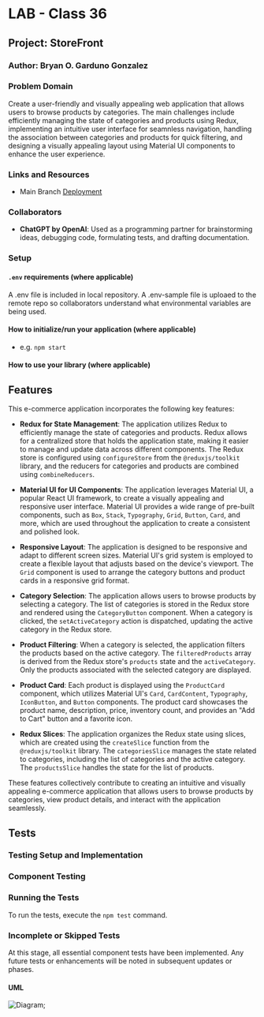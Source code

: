# LAB - Class 36

## Project: StoreFront

### Author: Bryan O. Garduno Gonzalez

### Problem Domain

Create a user-friendly and visually appealing web application that allows users to browse products by categories. The main challenges include efficiently managing the state of categories and products using Redux, implementing an intuitive user interface for seamnless navigation, handling the association between categories and products for quick filtering, and designing a visually appealing layout using Material UI components to enhance the user experience.

### Links and Resources

- Main Branch [Deployment](https://store-front-three-iota.vercel.app/)

### Collaborators

- **ChatGPT by OpenAI**: Used as a programming partner for brainstorming ideas, debugging code, formulating tests, and drafting documentation.

### Setup

#### `.env` requirements (where applicable)

A .env file is included in local repository. A .env-sample file is uploaed to the remote repo so collaborators understand what environmental variables are being used.

#### How to initialize/run your application (where applicable)

- e.g. `npm start`

#### How to use your library (where applicable)

## Features

This e-commerce application incorporates the following key features:

- **Redux for State Management**: The application utilizes Redux to efficiently manage the state of categories and products. Redux allows for a centralized store that holds the application state, making it easier to manage and update data across different components. The Redux store is configured using `configureStore` from the `@reduxjs/toolkit` library, and the reducers for categories and products are combined using `combineReducers`.

- **Material UI for UI Components**: The application leverages Material UI, a popular React UI framework, to create a visually appealing and responsive user interface. Material UI provides a wide range of pre-built components, such as `Box`, `Stack`, `Typography`, `Grid`, `Button`, `Card`, and more, which are used throughout the application to create a consistent and polished look.

- **Responsive Layout**: The application is designed to be responsive and adapt to different screen sizes. Material UI's grid system is employed to create a flexible layout that adjusts based on the device's viewport. The `Grid` component is used to arrange the category buttons and product cards in a responsive grid format.

- **Category Selection**: The application allows users to browse products by selecting a category. The list of categories is stored in the Redux store and rendered using the `CategoryButton` component. When a category is clicked, the `setActiveCategory` action is dispatched, updating the active category in the Redux store.

- **Product Filtering**: When a category is selected, the application filters the products based on the active category. The `filteredProducts` array is derived from the Redux store's `products` state and the `activeCategory`. Only the products associated with the selected category are displayed.

- **Product Card**: Each product is displayed using the `ProductCard` component, which utilizes Material UI's `Card`, `CardContent`, `Typography`, `IconButton`, and `Button` components. The product card showcases the product name, description, price, inventory count, and provides an "Add to Cart" button and a favorite icon.

- **Redux Slices**: The application organizes the Redux state using slices, which are created using the `createSlice` function from the `@reduxjs/toolkit` library. The `categoriesSlice` manages the state related to categories, including the list of categories and the active category. The `productsSlice` handles the state for the list of products.

These features collectively contribute to creating an intuitive and visually appealing e-commerce application that allows users to browse products by categories, view product details, and interact with the application seamlessly.

## Tests

### Testing Setup and Implementation

### Component Testing

### Running the Tests

To run the tests, execute the `npm test` command.

### Incomplete or Skipped Tests

At this stage, all essential component tests have been implemented. Any future tests or enhancements will be noted in subsequent updates or phases.

#### UML

![Diagram]();
